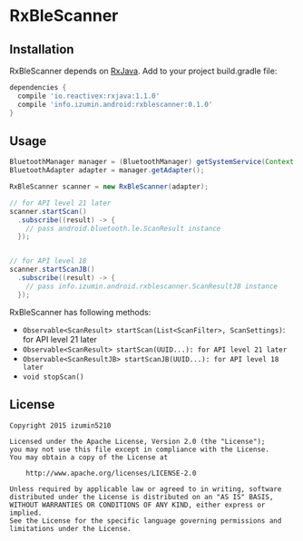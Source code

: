# RxBleScanner

## Installation
RxBleScanner depends on [RxJava](https://github.com/ReactiveX/RxJava). Add to your project build.gradle file:

```groovy
dependencies {
  compile 'io.reactivex:rxjava:1.1.0'
  compile 'info.izumin.android:rxblescanner:0.1.0'
}
```


## Usage

```java
BluetoothManager manager = (BluetoothManager) getSystemService(Context.BLUETOOTH_SERVICE);
BluetoothAdapter adapter = manager.getAdapter();

RxBleScanner scanner = new RxBleScanner(adapter);

// for API level 21 later
scanner.startScan()
  .subscribe((result) -> {
    // pass android.bluetooth.le.ScanResult instance
  });


// for API level 18
scanner.startScanJB()
  .subscribe((result) -> {
    // pass info.izumin.android.rxblescanner.ScanResultJB instance
  });
```

RxBleScanner has following methods:

* `Observable<ScanResult> startScan(List<ScanFilter>, ScanSettings)`: for API level 21 later
* `Observable<ScanResult> startScan(UUID...): for API level 21 later`
* `Observable<ScanResultJB> startScanJB(UUID...): for API level 18 later`
* `void stopScan()`


## License

```
Copyright 2015 izumin5210

Licensed under the Apache License, Version 2.0 (the "License");
you may not use this file except in compliance with the License.
You may obtain a copy of the License at

    http://www.apache.org/licenses/LICENSE-2.0

Unless required by applicable law or agreed to in writing, software
distributed under the License is distributed on an "AS IS" BASIS,
WITHOUT WARRANTIES OR CONDITIONS OF ANY KIND, either express or implied.
See the License for the specific language governing permissions and
limitations under the License.
```